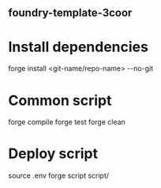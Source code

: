 ## foundry-template-3coor

# Install dependencies

forge install <git-name/repo-name> --no-git

# Common script

forge compile
forge test
forge clean

# Deploy script

source .env
forge script script/<script contract>:<contract name> --rpc-url $<rpc-constant-env> --json deployment/<contract name>.json --broadcast --verify -vvvv


